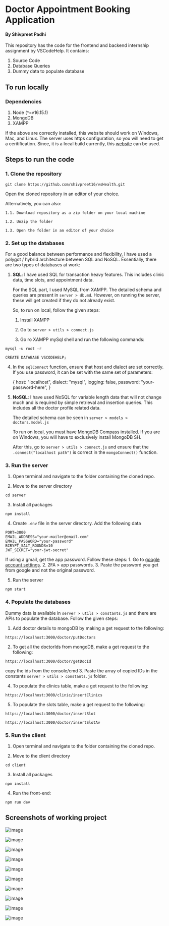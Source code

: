 # Doctor Appointment Booking Application
#### By Shivpreet Padhi

This repository has the code for the frontend and backend internship assignment by VSCodeHelp. It contains:
1. Source Code
2. Database Queries
3. Dummy data to populate database

## To run locally

### Dependencies

1. Node (^=v16.15.1)
2. MongoDB
3. XAMPP

If the above are correctly installed, this website should work on Windows, Mac, and Linux. The server uses https configuration, so you will need to get a ceritification. Since, it is a local build currently, this [website](https://regery.com/en/security/ssl-tools/self-signed-certificate-generator) can be used.

## Steps to run the code

### 1. Clone the repository

```
git clone https://github.com/shivpreet16/vsHealth.git
```

Open the cloned repository in an editor of your choice.

Alternatively, you can also:

    1.1. Download repository as a zip folder on your local machine

    1.2. Unzip the folder

    1.3. Open the folder in an editor of your choice


### 2. Set up the databases

For a good balance between performance and flexibility, I have used a polygot / hybrid architecture between SQL and NoSQL. Essentially, there are two types of databases at work:

1. **SQL**: I have used SQL for transaction heavy features. This includes clinic data, time slots, and appointment data.

    For the SQL part, I used MySQL from XAMPP. The detailed schema and queries are present in `server > db.md`. However, on running the server, these will get created if they do not already exist. 
    
    So, to run on local, follow the given steps:

   1. Install XAMPP
        
   2. Go to `server > utils > connect.js`

   3. Go ro XAMPP mySql shell and run the following commands:
```
mysql -u root -r
```
```         
CREATE DATABASE VSCODEHELP;
```
   4. In the `sqlConnect` function, ensure that host and dialect are set correctly. If you use password, it can be set with the same set of parameters:

        
        {
            host: "localhost",
            dialect: "mysql",
            logging: false,
            password: "your-password-here",
        }


1. **NoSQL**: I have used NoSQL for variable length data that will not change much and is required by simple retrieval and insertion queries. This includes all the doctor profile related data.
        
    The detailed schema can be seen in `server > models > doctors.model.js`
    
    To run on local, you must have MongoDB Compass installed. If you are on Windows, you will have to exclusively install MongoDB SH.

    After this, go to `server > utils > connect.js` and ensure that the `.connect("localhost path")` is correct in the `mongoConnect()` function.


### 3. Run the server

1. Open terminal and navigate to the folder containing the cloned repo.

2. Move to the server directory
```
cd server
```

3. Install all packages
```
npm install
```
4. Create `.env` file in the server directory. Add the following data
```
PORT=3000
EMAIL_ADDRESS="your-mailer@email.com"
EMAIL_PASSWORD="your-password"
BCRYPT_SALT_ROUNDS=10
JWT_SECRET="your-jwt-secret"
```

If using a gmail, get the app password. Follow these steps:
    1. Go to [google account settings]([url](https://myaccount.google.com/security)).
    2. 2FA > app passwords.
    3. Paste the password you get from google and not the original password.

5. Run the server
```
npm start
```

### 4. Populate the databases

Dummy data is available in `server > utils > constants.js` and there are APIs to populate the database. Follow the given steps:
1. Add doctor details to mongoDB by making a get request to the following:
```
https://localhost:3000/doctor/putDoctors
```
2. To get all the doctorIds from mongoDB, make a get request to the following:
```
https://localhost:3000/doctor/getDocId
```
copy the ids from the console/cmd
3. Paste the array of copied IDs in the constants `server > utils > constants.js` folder.

4. To populate the clinics table, make a get request to the following:
```
https://localhost:3000/clinic/insertClinics
```

5. To populate the slots table, make a get request to the following:
```
https://localhost:3000/doctor/insertSlot
```
```
https://localhost:3000/doctor/insertSlotAv
```
### 5. Run the client

1. Open terminal and navigate to the folder containing the cloned repo.

2. Move to the client directory
```
cd client
```

3. Install all packages
```
npm install
```

4. Run the front-end:
```
npm run dev
```

## Screenshots of working project

![image](https://github.com/shivpreet16/vsHealth/assets/90659312/866d451c-e443-4d7e-8a5c-83d20105d8e4)

![image](https://github.com/shivpreet16/vsHealth/assets/90659312/251b4214-dda6-4974-97f2-4a1ab47d11ce)

![image](https://github.com/shivpreet16/vsHealth/assets/90659312/3a6e6d41-d537-4f2f-aa32-b4597a91cc7c)

![image](https://github.com/shivpreet16/vsHealth/assets/90659312/4cf169a5-9479-4e8f-b64b-2dc02c42716b)

![image](https://github.com/shivpreet16/vsHealth/assets/90659312/25425b2d-7384-44de-a814-614d719f3e9f)

![image](https://github.com/shivpreet16/vsHealth/assets/90659312/b38124c9-29ed-46a6-9149-4ca46082d44b)

![image](https://github.com/shivpreet16/vsHealth/assets/90659312/64b3aa8d-9f78-428c-a615-bff77dcb2ade)

![image](https://github.com/shivpreet16/vsHealth/assets/90659312/9f970811-8f61-45d3-9167-b4c44c06bd89)

![image](https://github.com/shivpreet16/vsHealth/assets/90659312/486c511e-e972-4c4a-b5b8-f4a000da4b22)

![image](https://github.com/shivpreet16/vsHealth/assets/90659312/006d367f-d86d-4632-a9fe-a35c2d047631)
